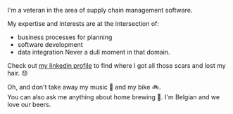 I'm a veteran in the area of supply chain management software. 

My expertise and interests are at the intersection of:
- business processes for planning
- software development
- data integration
Never a dull moment in that domain.

Check out [my linkedin profile](https://www.linkedin.com/in/johan-de-taeye-18455/) to find where I got all those scars and lost my hair. :sweat:

Oh, and don't take away my music :musical_note: and my bike :bike:.<br />
You can also ask me anything about home brewing :beer:. I'm Belgian and we love our beers.
